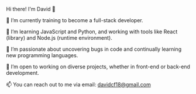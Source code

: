 Hi there! I'm David 👋


🔭 I’m currently training to become a full-stack developer.

🌱 I’m learning JavaScript and Python, and working with tools like React (library) and Node.js (runtime environment).

👀 I’m passionate about uncovering bugs in code and continually learning new programming languages.

💼 I’m open to working on diverse projects, whether in front-end or back-end development.

📫 You can reach out to me via email: davidcf18@gmail.com
